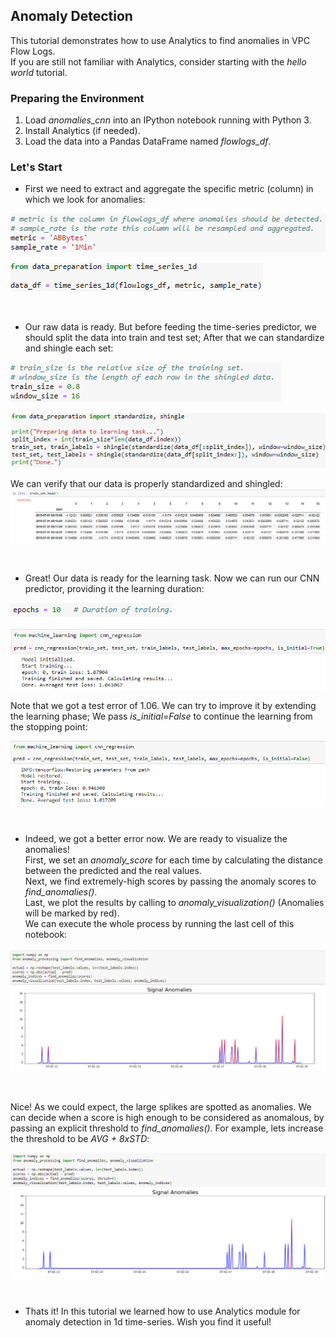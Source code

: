 ## Anomaly Detection 
This tutorial demonstrates how to use Analytics to find anomalies in VPC Flow Logs.   
If you are still not familiar with Analytics, consider starting with the *hello world* tutorial.

### Preparing the Environment
1. Load *anomalies_cnn* into an IPython notebook running with Python 3.
2. Install Analytics (if needed).
3. Load the data into a Pandas DataFrame named *flowlogs_df*.

### Let's Start
* First we need to extract and aggregate the specific metric (column) in which we look for anomalies:

![alt text](images/metric_agg.png)

![alt text](images/time_series_1d.png)  

<br/>

* Our raw data is ready. But before feeding the time-series predictor, we should split the data into train and test set; After that we can standardize and shingle each set:

![alt text](images/split_shingle.png)  

![alt text](images/prepare_data.png)

We can verify that our data is properly standardized and shingled:
![alt text](images/shingle_verify.png)  

<br/>

* Great! Our data is ready for the learning task. Now we can run our CNN predictor, providing it the learning duration:

![alt text](images/epochs.png)  

![alt text](images/learning_1.png)  

Note that we got a test error of 1.06. We can try to improve it by extending the learning phase; We pass *is_initial=False* to continue the learning from the stopping point:

![alt text](images/learning_2.png)  

<br/>

* Indeed, we got a better error now. We are ready to visualize the anomalies!  
First, we set an *anomaly_score* for each time by calculating the distance between the predicted and the real values.   
Next, we find extremely-high scores by passing the anomaly scores to *find_anomalies()*.   
Last, we plot the results by calling to *anomaly_visualization()* (Anomalies will be marked by red).  
We can execute the whole process by running the last cell of this notebook:

![alt text](images/visualization.png)

<br/>

Nice! As we could expect, the large splikes are spotted as anomalies. We can decide when a score is high enough to be considered as anomalous, by passing an explicit threshold to *find_anomalies()*. For example, lets increase the threshold to be *AVG + 8xSTD*:

![alt text](images/visualization_2.png)

<br/>

* Thats it! In this tutorial we learned how to use Analytics module for anomaly detection in 1d time-series. Wish you find it useful!
